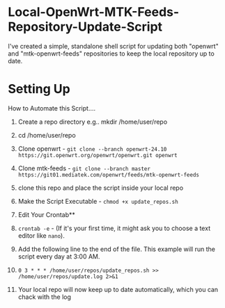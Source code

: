 # Local-OpenWrt-MTK-Feeds-Repository-Update-Script

I've created a simple, standalone shell script for updating both "openwrt" and "mtk-openwrt-feeds" repositories to keep the local repository up to date.

# **Setting Up**
How to Automate this Script....

1. Create a repo directory e.g.. mkdir /home/user/repo 

2. cd /home/user/repo

3. Clone openwrt - `git clone --branch openwrt-24.10 https://git.openwrt.org/openwrt/openwrt.git openwrt`

4. Clone mtk-feeds - `git clone --branch master https://git01.mediatek.com/openwrt/feeds/mtk-openwrt-feeds`

5. clone this repo and place the script inside your local repo

6. Make the Script Executable - `chmod +x update_repos.sh`

7. Edit Your Crontab**

8. `crontab -e` - (If it's your first time, it might ask you to choose a text editor like `nano`).

9. Add the following line to the end of the file. This example will run the script every day at 3:00 AM.

10.  `0 3 * * * /home/user/repos/update_repos.sh >> /home/user/repos/update.log 2>&1`

11. Your local repo will now keep up to date automatically, which you can chack with the log 

